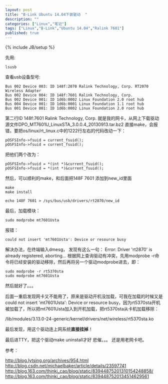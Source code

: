 ```yaml
---
layout: post
title: "B-Link Ubuntu 14.04下装驱动  "
description: ""
categories: ["Linux","笔记"]
tags: ["Linux","B-Link","Ubuntu 14.04","Ralink 7601"]
published: true
---
```


{% include JB/setup %}

先用:

    lsusb 

查看usb设备型号:
    
    Bus 002 Device 003: ID 148f:2070 Ralink Technology, Corp. RT2070 Wireless Adapter
    Bus 002 Device 004: ID 148f:7601 Ralink Technology, Corp. 
    Bus 002 Device 001: ID 1d6b:0002 Linux Foundation 2.0 root hub
    Bus 004 Device 001: ID 1d6b:0001 Linux Foundation 1.1 root hub
    Bus 001 Device 001: ID 1d6b:0002 Linux Foundation 2.0 root hub
    
第二行ID 148f:7601 Ralink Technology, Corp. 就是我的网卡，从网上下载驱动源文件DPO_MT7601U_LinuxSTA_3.0.0.4_20130913.tar.bz2 
直接make，会报错，要把os/linux/rt_linux.c中的1222行左右的代码改动一下：

    pOSFSInfo->fsuid = current_fsuid();
    pOSFSInfo->fsuid = current_fsuid();

把他们两个改为：

    pOSFSInfo->fsuid = *(int *)&current_fsuid();
    pOSFSInfo->fsuid = *(int *)&current_fsuid(); 

然后，可以顺利的make，和后面把148F 7601 添加到new_id里面

    make
    make install

    echo 148F 7601 > /sys/bus/usb/drivers/rt2870/new_id
    
最后，加载模块：

    sudo modprobe mt7601Usta

报错：

    could not insert 'mt7601Usta': Device or resource busy
    
解决办法，在终端输入dmesg，
发现有这么一句： Error: Driver 'rt2870' is already registered, aborting...
根据网上查询驱动有冲突，先用modprobe -r命令将已经安装的驱动移除，然后再将另一个驱动modprobe进去，即：

    sudo modprobe -r rt5370sta
    sudo modprobe mt7601Usta

然后就好了。。。

后面一重启发现网卡又不能用了，原来是驱动开机没加载，可我在加载的时候又是could not insert 'mt7601Usta': Device or resource busy，因为rt5370sta开机被加载了，所以把mt7601Usta加入到开机加载，把rt5370sta从卡机加载移除：

 /lib/modules/3.13.0-24-generic/kernel/drivers/net/wireless/rt5370sta.ko


最后发现，用这个驱动连上网系统**直接挂掉**！ 

最后进TTY，把这个驱动make uninstall才好 悲催。。。 还是用老网卡吧。

参考：

http://blog.lytsing.org/archives/954.html       
http://blog.csdn.net/michaelbaker/article/details/23597741          
http://blog.163.com/thinki_cao/blog/static/83944875201310154248858/         
http://blog.163.com/thinki_cao/blog/static/8394487520134514629561